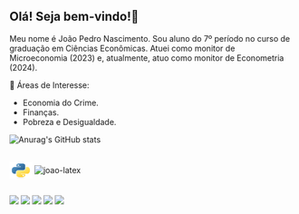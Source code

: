 ## Olá! Seja bem-vindo!👋

Meu nome é João Pedro Nascimento. Sou aluno do 7º período no curso de graduação em Ciências Econômicas. Atuei como monitor de Microeconomia (2023) e, atualmente, atuo como monitor
de Econometria (2024).

📝 Áreas de Interesse:    
- Economia do Crime.
- Finanças.
- Pobreza e Desigualdade.

![Anurag's GitHub stats](https://github-readme-stats.vercel.app/api?username=joao-pedro-nas&show_icons=true&theme=transparent)
<div style="display: inline_block"><br>
  <img align="center" alt="joao-Python" height="30" width="40" src="https://raw.githubusercontent.com/devicons/devicon/master/icons/python/python-original.svg">
  <img align="center" alt="joao-latex" height="30" width="40" src="https://devicon-website.vercel.app/api/latex/original.svg?color=%23E80A0A">
</div>

##

<div> 
  <a href="https://www.youtube.com/@joao_pedro_nas" target="_blank"><img src="https://img.shields.io/badge/YouTube-FF0000?style=for-the-badge&logo=youtube&logoColor=white" target="_blank"></a>
  <a href="https://instagram.com/joao_pedro_nas/" target="_blank"><img src="https://img.shields.io/badge/-Instagram-%23E4405F?style=for-the-badge&logo=instagram&logoColor=white" target="_blank"></a>
  <a href = "mailto:joao.pedro.nas025@gmail.com"><img src="https://img.shields.io/badge/-Gmail-%23333?style=for-the-badge&logo=gmail&logoColor=white" target="_blank"></a>
  <a href="https://www.linkedin.com/in/joão-pedro-nascimento-01812b258/" target="_blank"><img src="https://img.shields.io/badge/-LinkedIn-%230077B5?style=for-the-badge&logo=linkedin&logoColor=white" target="_blank"></a> 
  <a href="http://lattes.cnpq.br/0464497663332779" target="_blank"><img src="https://img.shields.io/badge/Currículo-Lattes-blue" target="_blank"></a>
  
</div>

<!--
**joao-pedro-nas/joao-pedro-nas** is a ✨ _special_ ✨ repository because its `README.md` (this file) appears on your GitHub profile.

Here are some ideas to get you started:

- 🔭 I’m currently working on ...
- 🌱 I’m currently learning ...
- 👯 I’m looking to collaborate on ...
- 🤔 I’m looking for help with ...
- 💬 Ask me about ...
- 📫 How to reach me: ...
- 😄 Pronouns: ...
- ⚡ Fun fact: ...
-->
